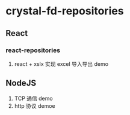 # crystal-fd-repositories

## React

### react-repositories

1. react + xslx 实现 excel 导入导出 demo

## NodeJS

1. TCP 通信 demo
2. http 协议 demoe
